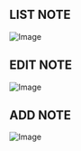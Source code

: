 ## LIST NOTE
![Image](https://github.com/user-attachments/assets/0590e5b4-db9c-4f6a-9aa3-fcf80866d518)

## EDIT NOTE
![Image](https://github.com/user-attachments/assets/5e609de2-302f-4637-9804-b2c5d141c2ea)

## ADD NOTE
![Image](https://github.com/user-attachments/assets/d1f23daf-28df-473b-9cb7-7d5e193a9f46)

